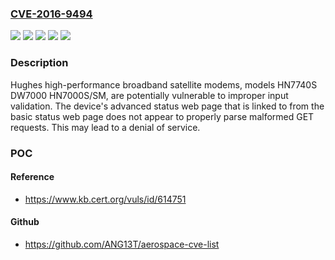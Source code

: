 ### [CVE-2016-9494](https://cve.mitre.org/cgi-bin/cvename.cgi?name=CVE-2016-9494)
![](https://img.shields.io/static/v1?label=Product&message=DW7000&color=blue)
![](https://img.shields.io/static/v1?label=Product&message=HN7000S%2FSM&color=blue)
![](https://img.shields.io/static/v1?label=Product&message=HN7740S&color=blue)
![](https://img.shields.io/static/v1?label=Version&message=&color=brightgreen)
![](https://img.shields.io/static/v1?label=Vulnerability&message=CWE-20&color=brightgreen)

### Description

Hughes high-performance broadband satellite modems, models HN7740S DW7000 HN7000S/SM, are potentially vulnerable to improper input validation. The device's advanced status web page that is linked to from the basic status web page does not appear to properly parse malformed GET requests. This may lead to a denial of service.

### POC

#### Reference
- https://www.kb.cert.org/vuls/id/614751

#### Github
- https://github.com/ANG13T/aerospace-cve-list

